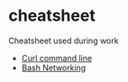# cheatsheet
Cheatsheet used during work

- [Curl command line](curl.md)
- [Bash Networking](bash-networking.md)
